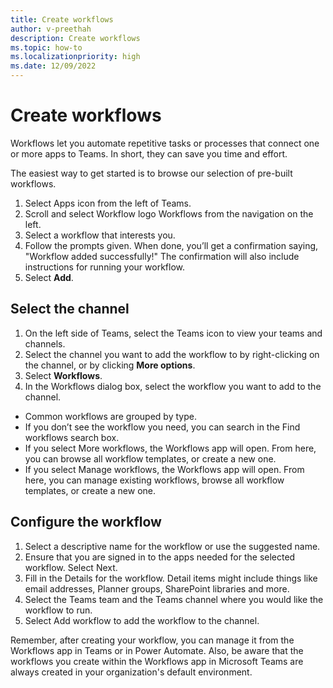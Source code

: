 ```yaml
---
title: Create workflows
author: v-preethah
description: Create workflows 
ms.topic: how-to
ms.localizationpriority: high
ms.date: 12/09/2022
---
```


# Create workflows

Workflows let you automate repetitive tasks or processes that connect one or more apps to Teams. In short, they can save you time and effort.

The easiest way to get started is to browse our selection of pre-built workflows.

1. Select Apps icon from the left of Teams.
1. Scroll and select Workflow logo Workflows from the navigation on the left.
1. Select a workflow that interests you.
1. Follow the prompts given. When done, you’ll get a confirmation saying, "Workflow added successfully!" The confirmation will also include instructions for running your workflow.
1. Select **Add**.

## Select the channel

1. On the left side of Teams, select the Teams icon to view your teams and channels.
1. Select the channel you want to add the workflow to by right-clicking on the channel, or by clicking **More options**.
1. Select **Workflows**.
1. In the Workflows dialog box, select the workflow you want to add to the channel.

* Common workflows are grouped by type.  
* If you don’t see the workflow you need, you can search in the Find workflows search box.  
* If you select More workflows, the Workflows app will open. From here, you can browse all workflow templates, or create a new one.
* If you select Manage workflows, the Workflows app will open. From here, you can manage existing workflows, browse all workflow templates, or create a new one.

## Configure the workflow

1. Select a descriptive name for the workflow or use the suggested name.
1. Ensure that you are signed in to the apps needed for the selected workflow. Select Next.
1. Fill in the Details for the workflow. Detail items might include things like email addresses, Planner groups, SharePoint libraries and more.
1. Select the Teams team and the Teams channel where you would like the workflow to run.
1. Select Add workflow to add the workflow to the channel.

Remember, after creating your workflow, you can manage it from the Workflows app in Teams or in Power Automate. Also, be aware that the workflows you create within the Workflows app in Microsoft Teams are always created in your organization's default environment.
